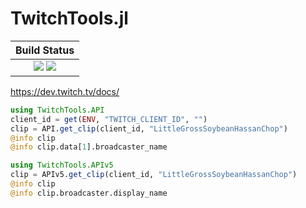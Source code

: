 # TwitchTools.jl

|  **Build Status**                                                |
|:----------------------------------------------------------------:|
|  [![][travis-img]][travis-url]  [![][codecov-img]][codecov-url]  |


https://dev.twitch.tv/docs/

```julia
using TwitchTools.API
client_id = get(ENV, "TWITCH_CLIENT_ID", "")
clip = API.get_clip(client_id, "LittleGrossSoybeanHassanChop")
@info clip
@info clip.data[1].broadcaster_name

using TwitchTools.APIv5
clip = APIv5.get_clip(client_id, "LittleGrossSoybeanHassanChop")
@info clip
@info clip.broadcaster.display_name
```


[travis-img]: https://api.travis-ci.org/wookay/TwitchTools.jl.svg?branch=master
[travis-url]: https://travis-ci.org/wookay/TwitchTools.jl

[codecov-img]: https://codecov.io/gh/wookay/TwitchTools.jl/branch/master/graph/badge.svg
[codecov-url]: https://codecov.io/gh/wookay/TwitchTools.jl/branch/master
